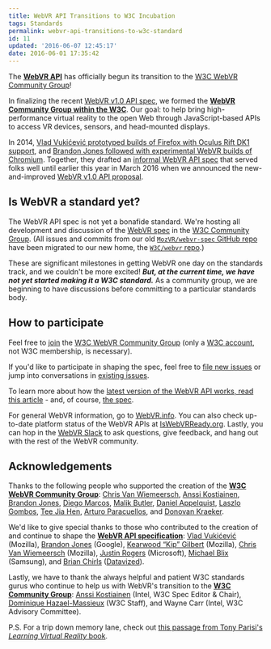 ```yaml
---
title: WebVR API Transitions to W3C Incubation
tags: Standards
permalink: webvr-api-transitions-to-w3c-standard
id: 11
updated: '2016-06-07 12:45:17'
date: 2016-06-01 17:35:42
---
```


The **[WebVR API][webvr-spec]** has officially begun its transition to the [W3C WebVR Community Group][webvr-cg]!

In finalizing the recent [WebVR v1.0 API spec][webvr1-intro], we formed the **[WebVR Community Group within the W3C][webvr-cg]**. Our goal: to help bring high-performance virtual reality to the open Web through JavaScript-based APIs to access VR devices, sensors, and head-mounted displays.

In 2014, [Vlad Vukićević prototyped builds of Firefox with Oculus Rift DK1 support](http://web.archive.org/web/20151016091437/http://blog.bitops.com/blog/2014/06/26/first-steps-for-vr-on-the-web), and [Brandon Jones followed with experimental WebVR builds of Chromium](http://blog.tojicode.com/2014/07/bringing-vr-to-chrome.html). Together, they drafted an [informal WebVR API spec](http://web.archive.org/web/20160219163240/https://mozvr.github.io/webvr-spec/webvr.html) that served folks well until earlier this year in March 2016 when we announced the new-and-improved [WebVR v1.0 API proposal](https://hacks.mozilla.org/2016/03/introducing-the-webvr-1-0-api-proposal/).

## Is WebVR a standard yet?

The WebVR API spec is not yet a bonafide standard. We're hosting all development and discussion of the [WebVR spec][webvr-spec] in the [W3C Community Group][webvr-cg]. (All issues and commits from our old [`MozVR/webvr-spec` GitHub repo](https://github.com/mozvr/webvr-spec/) have been migrated to our new home, the [`W3C/webvr` repo](https://github.com/w3c/webvr/).)

These are significant milestones in getting WebVR one day on the standards track, and we couldn't be more excited! **_But, at the current time, we have not yet started making it a W3C standard._** As a community group, we are beginning to have discussions before committing to a particular standards body.

## How to participate

Feel free to [join](https://www.w3.org/community/webvr/join) the [W3C WebVR Community Group][webvr-cg] (only a [W3C account](https://www.w3.org/accounts/request), not W3C membership, is necessary).

If you'd like to participate in shaping the spec, feel free to [file new issues](https://github.com/w3c/webvr/issues/new) or jump into conversations in [existing issues](https://github.com/w3c/webvr/issues).

To learn more about how the [latest version of the WebVR API works, read this article][webvr1-intro] - and, of course, [the spec][webvr-spec].

For general WebVR information, go to [WebVR.info][webvr-info]. You can also check up-to-date platform status of the WebVR APIs at [IsWebVRReady.org][iwr]. Lastly, you can hop in the [WebVR Slack](https://webvr-slack.herokuapp.com/) to ask questions, give feedback, and hang out with the rest of the WebVR community.

## Acknowledgements

Thanks to the following people who supported the creation of the **[W3C WebVR Community Group][webvr-cg]**: [Chris Van Wiemeersch][@cvanw], [Anssi Kostiainen][@anssik], [Brandon Jones][@tojiro], [Diego Marcos][@dmarcos], [Malik Butler](https://twitter.com/roninb_), [Daniel Appelquist](https://twitter.com/torgo), [Laszlo Gombos](https://twitter.com/laszlogombos), [Tee Jia Hen](https://twitter.com/wizztjh), [Arturo Paracuellos](https://twitter.com/arturitu), and [Donovan Kraeker](https://twitter.com/drawvr).

We'd like to give special thanks to those who contributed to the creation of and continue to shape the **[WebVR API specification][webvr-spec]**: [Vlad Vukićević][@vvuk] (Mozilla), [Brandon Jones][@tojiro] (Google), [Kearwood “Kip” Gilbert][@kearwoodgilbert] (Mozilla), [Chris Van Wiemeersch][@cvanw] (Mozilla), [Justin Rogers][@JustRogDigiTec] (Microsoft), [Michael Blix][@mkeblx] (Samsung), and [Brian Chirls](@bchirls) ([Datavized](http://datavized.com/)).

Lastly, we have to thank the always helpful and patient W3C standards gurus who continue to help us with WebVR's transition to the **[W3C Community Group](https://github.com/w3c/webvr)**: [Anssi Kostiainen][@anssik] (Intel, W3C Spec Editor & Chair), [Dominique Hazael-Massieux][@dontcallmedom] (W3C Staff), and Wayne Carr (Intel, W3C Advisory Committee).

P.S. For a trip down memory lane, check out [this passage from Tony Parisi's _Learning Virtual Reality_ book][learningvr].

[@JustRogDigiTec]: https://twitter.com/JustRogDigiTec
[@anssik]: https://twitter.com/anssik
[@bchirls]: https://twitter.com/bchirls
[@cvanw]: https://twitter.com/cvanw
[@dmarcos]: https://twitter.com/dmarcos
[@dontcallmedom]: https://twitter.com/dontcallmedom
[@kearwoodgilbert]: https://twitter.com/kearwoodgilbert
[@mkeblx]: https://twitter.com/mkeblx
[@tojiro]: https://twitter.com/tojiro
[@vvuk]: https://twitter.com/vvuk
[iwr]: https://iswebvrready.org/
[learningvr]: https://books.google.com/books?id=bXvPCgAAQBAJ&lpg=PP1&pg=PA65#v=onepage&q&f=false
[webvr-cg]: https://www.w3.org/community/webvr/
[webvr-info]: https://webvr.info/
[webvr-spec]: https://w3c.github.io/webvr/
[webvr1-intro]: https://hacks.mozilla.org/2016/03/introducing-the-webvr-1-0-api-proposal/
